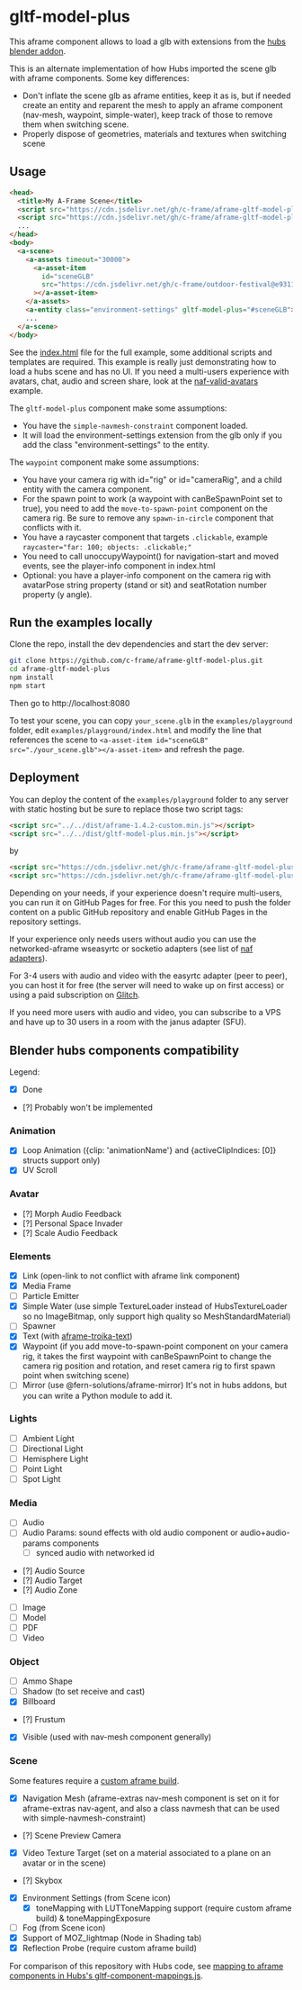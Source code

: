 # gltf-model-plus

This aframe component allows to load a glb with extensions from the [hubs blender addon](https://github.com/MozillaReality/hubs-blender-exporter).

This is an alternate implementation of how Hubs imported the scene glb with aframe components. Some key differences:

- Don't inflate the scene glb as aframe entities, keep it as is, but if needed create an entity and reparent the mesh to apply an aframe component (nav-mesh, waypoint, simple-water), keep track of those to remove them when switching scene.
- Properly dispose of geometries, materials and textures when switching scene

## Usage

```html
<head>
  <title>My A-Frame Scene</title>
  <script src="https://cdn.jsdelivr.net/gh/c-frame/aframe-gltf-model-plus@main/dist/aframe-1.4.2-custom.min.js"></script>
  <script src="https://cdn.jsdelivr.net/gh/c-frame/aframe-gltf-model-plus@main/dist/gltf-model-plus.min.js"></script>
  ...
</head>
<body>
  <a-scene>
    <a-assets timeout="30000">
      <a-asset-item
        id="sceneGLB"
        src="https://cdn.jsdelivr.net/gh/c-frame/outdoor-festival@e9311cf/Outdoor_Festival.glb"
      ></a-asset-item>
    </a-assets>
    <a-entity class="environment-settings" gltf-model-plus="#sceneGLB"></a-entity>
    ...
  </a-scene>
</body>
```

See the [index.html](https://github.com/c-frame/aframe-gltf-model-plus/blob/main/examples/playground/index.html) file for the full example, some additional scripts and templates are required.
This example is really just demonstrating how to load a hubs scene and has no UI.
If you need a multi-users experience with avatars, chat, audio and screen share, look at the [naf-valid-avatars](https://github.com/networked-aframe/naf-valid-avatars) example.

The `gltf-model-plus` component make some assumptions:

- You have the `simple-navmesh-constraint` component loaded.
- It will load the environment-settings extension from the glb only if you add the class "environment-settings" to the entity.

The `waypoint` component make some assumptions:

- You have your camera rig with id="rig" or id="cameraRig", and a child entity with the camera component.
- For the spawn point to work (a waypoint with canBeSpawnPoint set to true), you need to add the `move-to-spawn-point` component on the camera rig. Be sure to remove any `spawn-in-circle` component that conflicts with it.
- You have a raycaster component that targets `.clickable`, example `raycaster="far: 100; objects: .clickable;"`
- You need to call unoccupyWaypoint() for navigation-start and moved events, see the player-info component in index.html
- Optional: you have a player-info component on the camera rig with avatarPose string property (stand or sit) and seatRotation number property (y angle).

## Run the examples locally

Clone the repo, install the dev dependencies and start the dev server:

```sh
git clone https://github.com/c-frame/aframe-gltf-model-plus.git
cd aframe-gltf-model-plus
npm install
npm start
```

Then go to http://localhost:8080

To test your scene, you can copy `your_scene.glb` in the `examples/playground` folder,
edit `examples/playground/index.html` and modify the line that references the scene to
`<a-asset-item id="sceneGLB" src="./your_scene.glb"></a-asset-item>`
and refresh the page.

## Deployment

You can deploy the content of the `examples/playground` folder to any server with static hosting but be sure to replace those two script tags:

```html
<script src="../../dist/aframe-1.4.2-custom.min.js"></script>
<script src="../../dist/gltf-model-plus.min.js"></script>
```

by

```html
<script src="https://cdn.jsdelivr.net/gh/c-frame/aframe-gltf-model-plus@main/dist/aframe-1.4.2-custom.min.js"></script>
<script src="https://cdn.jsdelivr.net/gh/c-frame/aframe-gltf-model-plus@main/dist/gltf-model-plus.min.js"></script>
```

Depending on your needs, if your experience doesn't require multi-users, you can run it on GitHub Pages for free. For this you need to push the folder content on a public GitHub repository and enable GitHub Pages in the repository settings.

If your experience only needs users without audio you can use the networked-aframe wseasyrtc or socketio adapters (see list of [naf adapters](https://github.com/networked-aframe/networked-aframe?tab=readme-ov-file#adapters)).

For 3-4 users with audio and video with the easyrtc adapter (peer to peer), you can host it for free (the server will need to wake up on first access) or using a paid subscription on [Glitch](https://glitch.com).

If you need more users with audio and video, you can subscribe to a VPS and have up to 30 users in a room with the janus adapter (SFU).

## Blender hubs components compatibility

Legend:

- [x] Done
- [?] Probably won't be implemented

### Animation

- [x] Loop Animation ({clip: 'animationName'} and {activeClipIndices: [0]} structs support only)
- [x] UV Scroll

### Avatar

- [?] Morph Audio Feedback
- [?] Personal Space Invader
- [?] Scale Audio Feedback

### Elements

- [x] Link (open-link to not conflict with aframe link component)
- [x] Media Frame
- [ ] Particle Emitter
- [x] Simple Water (use simple TextureLoader instead of HubsTextureLoader so no ImageBitmap, only support high quality so MeshStandardMaterial)
- [ ] Spawner
- [x] Text (with [aframe-troika-text](https://github.com/lojjic/aframe-troika-text))
- [x] Waypoint (if you add move-to-spawn-point component on your camera rig, it takes the first waypoint with canBeSpawnPoint to change the camera rig position and rotation, and reset camera rig to first spawn point when switching scene)
- [ ] Mirror (use @fern-solutions/aframe-mirror) It's not in hubs addons, but you can write a Python module to add it.

### Lights

- [ ] Ambient Light
- [ ] Directional Light
- [ ] Hemisphere Light
- [ ] Point Light
- [ ] Spot Light

### Media

- [ ] Audio
- [ ] Audio Params: sound effects with old audio component or audio+audio-params components
  - [ ] synced audio with networked id
- [?] Audio Source
- [?] Audio Target
- [?] Audio Zone
- [ ] Image
- [ ] Model
- [ ] PDF
- [ ] Video

### Object

- [ ] Ammo Shape
- [ ] Shadow (to set receive and cast)
- [x] Billboard
- [?] Frustum
- [x] Visible (used with nav-mesh component generally)

### Scene

Some features require a [custom aframe build](custom_aframe_build.md).

- [x] Navigation Mesh (aframe-extras nav-mesh component is set on it for aframe-extras nav-agent, and also a class navmesh that can be used with simple-navmesh-constraint)
- [?] Scene Preview Camera
- [x] Video Texture Target (set on a material associated to a plane on an avatar or in the scene)
- [?] Skybox
- [x] Environment Settings (from Scene icon)
  - [x] toneMapping with LUTToneMapping support (require custom aframe build) & toneMappingExposure
- [ ] Fog (from Scene icon)
- [x] Support of MOZ_lightmap (Node in Shading tab)
- [x] Reflection Probe (require custom aframe build)

For comparison of this repository with Hubs code, see [mapping to aframe components in Hubs's gltf-component-mappings.js](https://github.com/mozilla/hubs/blob/f1213d3e8b8a21960f49d1e7f0504825f59ceef8/src/gltf-component-mappings.js).
